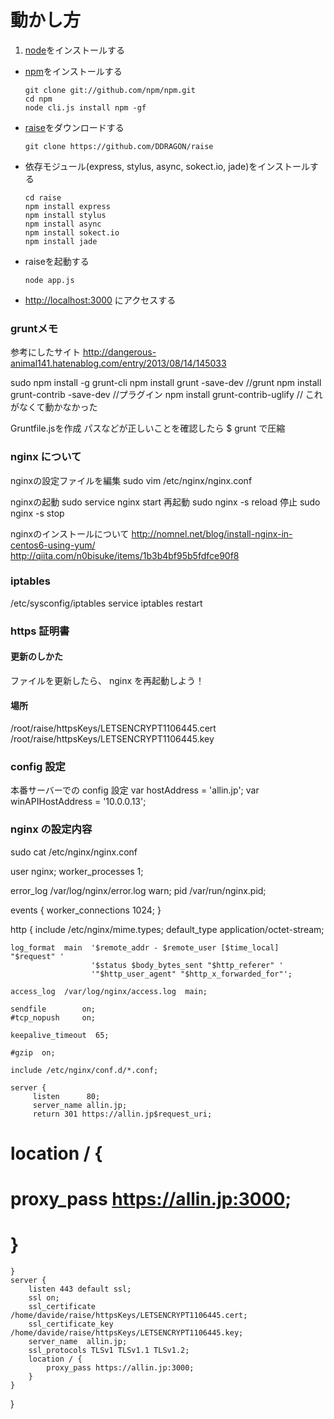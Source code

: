 # 動かし方
1. [node](http://nodejs.org/)をインストールする
- [npm](https://github.com/npm/npm)をインストールする

    ```
    git clone git://github.com/npm/npm.git
    cd npm
    node cli.js install npm -gf
    ```
- [raise](https://github.com/DDRAGON/raise)をダウンロードする

    ```
    git clone https://github.com/DDRAGON/raise
    ```
- 依存モジュール(express, stylus, async, sokect.io, jade)をインストールする

    ```
    cd raise
    npm install express
    npm install stylus
    npm install async
    npm install sokect.io
    npm install jade
    ```
- raiseを起動する

    ```
    node app.js
    ```
- [http://localhost:3000](http://localhost:3000) にアクセスする

### gruntメモ

参考にしたサイト
http://dangerous-animal141.hatenablog.com/entry/2013/08/14/145033

sudo npm install -g grunt-cli
npm install grunt -save-dev
//grunt
npm install grunt-contrib -save-dev
//プラグイン
npm install grunt-contrib-uglify
// これがなくて動かなかった

Gruntfile.jsを作成
パスなどが正しいことを確認したら
$ grunt
で圧縮


### nginx について

nginxの設定ファイルを編集
sudo vim /etc/nginx/nginx.conf

nginxの起動
sudo service nginx start
再起動
sudo nginx -s reload
停止
sudo nginx -s stop

nginxのインストールについて
http://nomnel.net/blog/install-nginx-in-centos6-using-yum/
http://qiita.com/n0bisuke/items/1b3b4bf95b5fdfce90f8


### iptables
/etc/sysconfig/iptables
service iptables restart


### https 証明書

#### 更新のしかた
ファイルを更新したら、 nginx を再起動しよう！

#### 場所
/root/raise/httpsKeys/LETSENCRYPT1106445.cert
/root/raise/httpsKeys/LETSENCRYPT1106445.key


### config 設定
本番サーバーでの config 設定
var hostAddress = 'allin.jp';
var winAPIHostAddress = '10.0.0.13';

### nginx の設定内容

sudo cat /etc/nginx/nginx.conf

user  nginx;
worker_processes  1;

error_log  /var/log/nginx/error.log warn;
pid        /var/run/nginx.pid;


events {
    worker_connections  1024;
}


http {
    include       /etc/nginx/mime.types;
    default_type  application/octet-stream;

    log_format  main  '$remote_addr - $remote_user [$time_local] "$request" '
                      '$status $body_bytes_sent "$http_referer" '
                      '"$http_user_agent" "$http_x_forwarded_for"';

    access_log  /var/log/nginx/access.log  main;

    sendfile        on;
    #tcp_nopush     on;

    keepalive_timeout  65;

    #gzip  on;

    include /etc/nginx/conf.d/*.conf;

    server {
         listen      80;
         server_name allin.jp;
         return 301 https://allin.jp$request_uri;
#        location / {
#            proxy_pass https://allin.jp:3000;
#        }
    }
    server {
        listen 443 default ssl;
        ssl on;
        ssl_certificate      /home/davide/raise/httpsKeys/LETSENCRYPT1106445.cert;
        ssl_certificate_key  /home/davide/raise/httpsKeys/LETSENCRYPT1106445.key;
        server_name  allin.jp;
        ssl_protocols TLSv1 TLSv1.1 TLSv1.2;
        location / {
            proxy_pass https://allin.jp:3000;
        }
    }
}